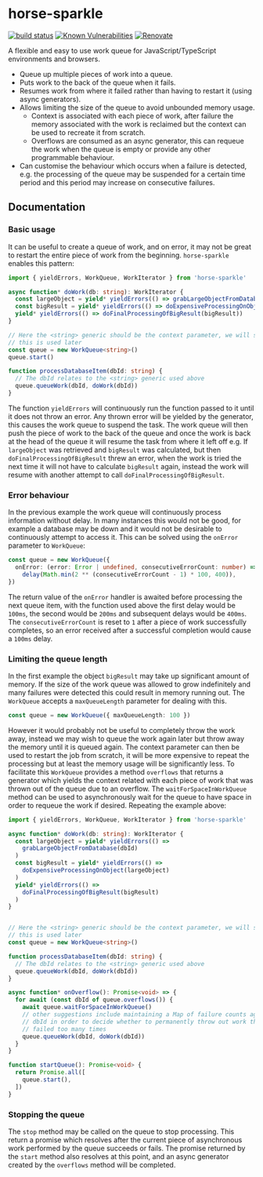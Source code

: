 # horse-sparkle

[![build status](https://circleci.com/gh/insidewhy/horse-sparkle.png?style=shield)](https://circleci.com/gh/insidewhy/horse-sparkle)
[![Known Vulnerabilities](https://snyk.io/test/github/insidewhy/horse-sparkle/badge.svg)](https://snyk.io/test/github/insidewhy/horse-sparkle)
[![Renovate](https://img.shields.io/badge/renovate-enabled-brightgreen.svg)](https://renovatebot.com)

A flexible and easy to use work queue for JavaScript/TypeScript environments and browsers.

- Queue up multiple pieces of work into a queue.
- Puts work to the back of the queue when it fails.
- Resumes work from where it failed rather than having to restart it (using async generators).
- Allows limiting the size of the queue to avoid unbounded memory usage.
  - Context is associated with each piece of work, after failure the memory associated with the work is reclaimed but the context can be used to recreate it from scratch.
  - Overflows are consumed as an async generator, this can requeue the work when the queue is empty or provide any other programmable behaviour.
- Can customise the behaviour which occurs when a failure is detected, e.g. the processing of the queue may be suspended for a certain time period and this period may increase on consecutive failures.

## Documentation

### Basic usage

It can be useful to create a queue of work, and on error, it may not be great to restart the entire piece of work from the beginning.
`horse-sparkle` enables this pattern:

```typescript
import { yieldErrors, WorkQueue, WorkIterator } from 'horse-sparkle'

async function* doWork(db: string): WorkIterator {
  const largeObject = yield* yieldErrors(() => grabLargeObjectFromDatabase(dbId))
  const bigResult = yield* yieldErrors(() => doExpensiveProcessingOnObject(largeObject))
  yield* yieldErrors(() => doFinalProcessingOfBigResult(bigResult))
}

// Here the <string> generic should be the context parameter, we will see how
// this is used later
const queue = new WorkQueue<string>()
queue.start()

function processDatabaseItem(dbId: string) {
  // The dbId relates to the <string> generic used above
  queue.queueWork(dbId, doWork(dbId))
}
```

The function `yieldErrors` will continuously run the function passed to it until it does not throw an error.
Any thrown error will be yielded by the generator, this causes the work queue to suspend the task.
The work queue will then push the piece of work to the back of the queue and once the work is back at the head of the queue it will resume the task from where it left off e.g.
If `largeObject` was retrieved and `bigResult` was calculated, but then `doFinalProcessingOfBigResult` threw an error, when the work is tried the next time it will not have to calculate `bigResult` again, instead the work will resume with another attempt to call `doFinalProcessingOfBigResult`.

### Error behaviour

In the previous example the work queue will continuously process information without delay.
In many instances this would not be good, for example a database may be down and it would not be desirable to continuously attempt to access it.
This can be solved using the `onError` parameter to `WorkQueue`:

```typescript
const queue = new WorkQueue({
  onError: (error: Error | undefined, consecutiveErrorCount: number) =>
    delay(Math.min(2 ** (consecutiveErrorCount - 1) * 100, 400)),
})
```

The return value of the `onError` handler is awaited before processing the next queue item, with the function used above the first delay would be `100ms`, the second would be `200ms` and subsequent delays would be `400ms`.
The `consecutiveErrorCount` is reset to `1` after a piece of work successfully completes, so an error received after a successful completion would cause a `100ms` delay.

### Limiting the queue length

In the first example the object `bigResult` may take up significant amount of memory.
If the size of the work queue was allowed to grow indefinitely and many failures were detected this could result in memory running out.
The `WorkQueue` accepts a `maxQueueLength` parameter for dealing with this.

```typescript
const queue = new WorkQueue({ maxQueueLength: 100 })
```

However it would probably not be useful to completely throw the work away, instead we may wish to queue the work again later but throw away the memory until it is queued again.
The context parameter can then be used to restart the job from scratch, it will be more expensive to repeat the processing but at least the memory usage will be significantly less.
To facilitate this `WorkQueue` provides a method `overflows` that returns a generator which yields the context related with each piece of work that was thrown out of the queue due to an overflow.
The `waitForSpaceInWorkQueue` method can be used to asynchronously wait for the queue to have space in order to requeue the work if desired.
Repeating the example above:

```typescript
import { yieldErrors, WorkQueue, WorkIterator } from 'horse-sparkle'

async function* doWork(db: string): WorkIterator {
  const largeObject = yield* yieldErrors(() =>
    grabLargeObjectFromDatabase(dbId)
  )
  const bigResult = yield* yieldErrors(() =>
    doExpensiveProcessingOnObject(largeObject)
  )
  yield* yieldErrors(() =>
    doFinalProcessingOfBigResult(bigResult)
  )
}


// Here the <string> generic should be the context parameter, we will see how
// this is used later
const queue = new WorkQueue<string>()

function processDatabaseItem(dbId: string) {
  // The dbId relates to the <string> generic used above
  queue.queueWork(dbId, doWork(dbId))
}

async function* onOverflow(): Promise<void> => {
  for await (const dbId of queue.overflows()) {
    await queue.waitForSpaceInWorkQueue()
    // other suggestions include maintaining a Map of failure counts against
    // dbId in order to decide whether to permanently throw out work that has
    // failed too many times
    queue.queueWork(dbId, doWork(dbId))
  }
}

function startQueue(): Promise<void> {
  return Promise.all([
    queue.start(),
  ])
}
```

### Stopping the queue

The `stop` method may be called on the queue to stop processing.
This return a promise which resolves after the current piece of asynchronous work performed by the queue succeeds or fails.
The promise returned by the `start` method also resolves at this point, and an async generator created by the `overflows` method will be completed.
